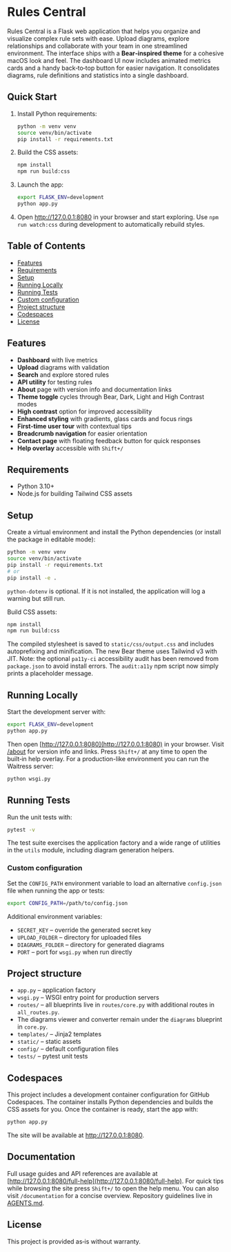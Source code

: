 # Rules Central

Rules Central is a Flask web application that helps you organize and visualize complex rule sets with ease.
Upload diagrams, explore relationships and collaborate with your team in one streamlined environment.
The interface ships with a **Bear‑inspired theme** for a cohesive macOS look and feel.
The dashboard UI now includes animated metrics cards and a handy back‑to‑top button for easier navigation.
It consolidates diagrams, rule definitions and statistics into a single dashboard.

## Quick Start
1. Install Python requirements:
   ```bash
   python -m venv venv
   source venv/bin/activate
   pip install -r requirements.txt
   ```
2. Build the CSS assets:
   ```bash
   npm install
   npm run build:css
   ```
3. Launch the app:
   ```bash
   export FLASK_ENV=development
   python app.py
   ```
4. Open <http://127.0.0.1:8080> in your browser and start exploring.
   Use `npm run watch:css` during development to automatically rebuild styles.

## Table of Contents
- [Features](#features)
- [Requirements](#requirements)
- [Setup](#setup)
- [Running Locally](#running-locally)
- [Running Tests](#running-tests)
- [Custom configuration](#custom-configuration)
- [Project structure](#project-structure)
- [Codespaces](#codespaces)
- [License](#license)

## Features
- **Dashboard** with live metrics
- **Upload** diagrams with validation
- **Search** and explore stored rules
- **API utility** for testing rules
- **About** page with version info and documentation links
- **Theme toggle** cycles through Bear, Dark, Light and High Contrast modes
- **High contrast** option for improved accessibility
- **Enhanced styling** with gradients, glass cards and focus rings
- **First-time user tour** with contextual tips
- **Breadcrumb navigation** for easier orientation
- **Contact page** with floating feedback button for quick responses
- **Help overlay** accessible with `Shift+/`

## Requirements
- Python 3.10+
- Node.js for building Tailwind CSS assets

## Setup
Create a virtual environment and install the Python dependencies (or install the package in editable mode):
```bash
python -m venv venv
source venv/bin/activate
pip install -r requirements.txt
# or
pip install -e .
```
`python-dotenv` is optional. If it is not installed, the application will log a warning but still run.

Build CSS assets:
```bash
npm install
npm run build:css
```
The compiled stylesheet is saved to `static/css/output.css` and includes autoprefixing and minification. The new Bear theme uses Tailwind v3 with JIT.
Note: the optional `pa11y-ci` accessibility audit has been removed from `package.json` to avoid install errors. The `audit:a11y` npm script now simply prints a placeholder message.

## Running Locally
Start the development server with:
```bash
export FLASK_ENV=development
python app.py
```
Then open [http://127.0.0.1:8080](http://127.0.0.1:8080) in your browser.
Visit [/about](http://127.0.0.1:8080/about) for version info and links.
Press `Shift+/` at any time to open the built‑in help overlay.
For a production-like environment you can run the Waitress server:
```bash
python wsgi.py
```

## Running Tests
Run the unit tests with:
```bash
pytest -v
```
The test suite exercises the application factory and a wide range of utilities in the `utils` module, including diagram generation helpers.

### Custom configuration
Set the ``CONFIG_PATH`` environment variable to load an alternative
``config.json`` file when running the app or tests:
```bash
export CONFIG_PATH=/path/to/config.json
```

Additional environment variables:

- `SECRET_KEY` – override the generated secret key
- `UPLOAD_FOLDER` – directory for uploaded files
- `DIAGRAMS_FOLDER` – directory for generated diagrams
- `PORT` – port for `wsgi.py` when run directly

## Project structure
- `app.py` – application factory
- `wsgi.py` – WSGI entry point for production servers
- `routes/` – all blueprints live in `routes/core.py` with additional routes in `all_routes.py`.
- The diagrams viewer and converter remain under the `diagrams` blueprint in `core.py`.
- `templates/` – Jinja2 templates
- `static/` – static assets
- `config/` – default configuration files
- `tests/` – pytest unit tests

## Codespaces

This project includes a development container configuration for GitHub Codespaces. The container installs Python dependencies and builds the CSS assets for you. Once the container is ready, start the app with:
```bash
python app.py
```
The site will be available at http://127.0.0.1:8080.

## Documentation

Full usage guides and API references are available at [http://127.0.0.1:8080/full-help](http://127.0.0.1:8080/full-help).
For quick tips while browsing the site press `Shift+/` to open the help menu.
You can also visit `/documentation` for a concise overview. Repository
guidelines live in [AGENTS.md](AGENTS.md).

## License
This project is provided as‑is without warranty.
